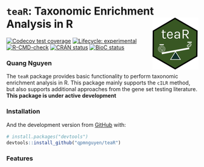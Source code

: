
<!-- README.md is generated from README.Rmd. Please edit that file -->

# `teaR`: Taxonomic Enrichment Analysis in R <img src='man/figures/logo.png' align="right" height="137" />

<!-- badges: start -->

[![Codecov test
coverage](https://codecov.io/gh/qpmnguyen/teaR/branch/master/graph/badge.svg)](https://codecov.io/gh/qpmnguyen/teaR?branch=master)
[![Lifecycle:
experimental](https://img.shields.io/badge/lifecycle-experimental-orange.svg)](https://www.tidyverse.org/lifecycle/#experimental)
[![R-CMD-check](https://github.com/qpmnguyen/teaR/workflows/R-CMD-check/badge.svg)](https://github.com/qpmnguyen/teaR/actions)
[![CRAN
status](https://www.r-pkg.org/badges/version/teaR)](https://CRAN.R-project.org/package=teaR)
[![BioC
status](http://www.bioconductor.org/shields/build/release/bioc/teaR.svg)](https://bioconductor.org/checkResults/release/bioc-LATEST/teaR)
<!-- badges: end -->

### Quang Nguyen

The `teaR` package provides basic functionality to perform taxonomic
enrichment analysis in R. This package mainly supports the `cILR`
method, but also supports additional approaches from the gene set
testing literature. **This package is under active development**

### Installation

And the development version from [GitHub](https://github.com/) with:

``` r
# install.packages("devtools")
devtools::install_github("qpmnguyen/teaR")
```

### Features
